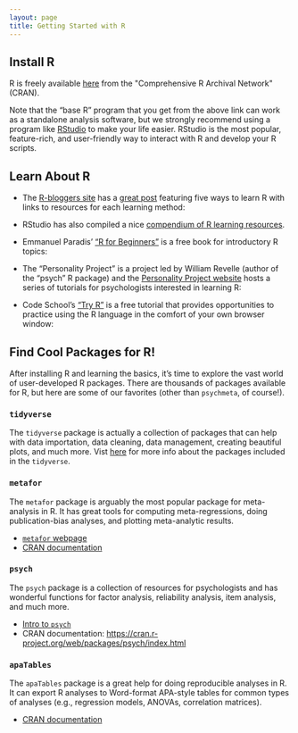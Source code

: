```yaml
---
layout: page
title: Getting Started with R
---
```


## Install R
R is freely available [here](https://cran.r-project.org/) from the "Comprehensive R Archival Network" (CRAN). 

Note that the “base R” program that you get from the above link can work as a standalone analysis software, but we strongly recommend using a program like [RStudio](https://www.rstudio.com/) to make your life easier. RStudio is the most popular, feature-rich, and user-friendly way to interact with R and develop your R scripts. 


## Learn About R
- The [R-bloggers site](https://www.r-bloggers.com) has a [great post](https://www.r-bloggers.com/the-5-most-effective-ways-to-learn-r/) featuring five ways to learn R with links to resources for each learning method:

- RStudio has also compiled a nice [compendium of R learning resources](https://www.rstudio.com/online-learning/).

- Emmanuel Paradis’ [“R for Beginners”](https://cran.r-project.org/doc/contrib/Paradis-rdebuts_en.pdf) is a free book for introductory R topics:

- The “Personality Project” is a project led by William Revelle (author of the “psych” R package) and the [Personality Project website](http://personality-project.org/r/) hosts a series of tutorials for psychologists interested in learning R: 

- Code School’s [“Try R”](http://tryr.codeschool.com/) is a free tutorial that provides opportunities to practice using the R language in the comfort of your own browser window:


## Find Cool Packages for R!
After installing R and learning the basics, it’s time to explore the vast world of user-developed R packages. There are thousands of packages available for R, but here are some of our favorites (other than `psychmeta`, of course!). 

### `tidyverse`
The `tidyverse` package is actually a collection of packages that can help with data importation, data cleaning, data management, creating beautiful plots, and much more. Vist [here](https://www.tidyverse.org/) for more info about the packages included in the `tidyverse`. 

### `metafor`
The `metafor` package is arguably the most popular package for meta-analysis in R. It has great tools for computing meta-regressions, doing publication-bias analyses, and plotting meta-analytic results. 
- [`metafor` webpage](http://metafor-project.org/)
- [CRAN documentation](https://cran.r-project.org/web/packages/metafor/index.html)

### `psych`
The `psych` package is a collection of resources for psychologists and has wonderful functions for factor analysis, reliability analysis, item analysis, and much more. 
- [Intro to `psych`](http://personality-project.org/r/overview.pdf)
- CRAN documentation: https://cran.r-project.org/web/packages/psych/index.html 

### `apaTables`
The `apaTables` package is a great help for doing reproducible analyses in R. It can export R analyses to Word-format APA-style tables for common types of analyses (e.g., regression models, ANOVAs, correlation matrices).
- [CRAN documentation](https://cran.r-project.org/web/packages/apaTables/index.html)

